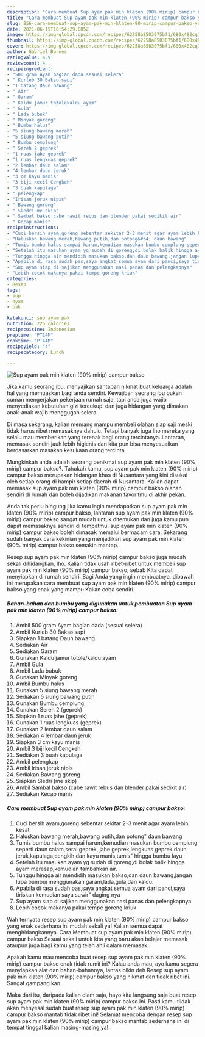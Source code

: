 ```yaml
---
description: "Cara membuat Sup ayam pak min klaten (90% mirip) campur bakso yang nikmat dan Mudah Dibuat"
title: "Cara membuat Sup ayam pak min klaten (90% mirip) campur bakso yang nikmat dan Mudah Dibuat"
slug: 856-cara-membuat-sup-ayam-pak-min-klaten-90-mirip-campur-bakso-yang-nikmat-dan-mudah-dibuat
date: 2021-06-15T16:54:29.085Z
image: https://img-global.cpcdn.com/recipes/62258a8503075bf1/680x482cq70/sup-ayam-pak-min-klaten-90-mirip-campur-bakso-foto-resep-utama.jpg
thumbnail: https://img-global.cpcdn.com/recipes/62258a8503075bf1/680x482cq70/sup-ayam-pak-min-klaten-90-mirip-campur-bakso-foto-resep-utama.jpg
cover: https://img-global.cpcdn.com/recipes/62258a8503075bf1/680x482cq70/sup-ayam-pak-min-klaten-90-mirip-campur-bakso-foto-resep-utama.jpg
author: Gabriel Barnes
ratingvalue: 4.9
reviewcount: 4
recipeingredient:
- "500 gram Ayam bagian dada sesuai selera"
- " Kurleb 30 Bakso sapi"
- "1 batang Daun bawang"
- " Air"
- " Garam"
- " Kaldu jamur totolekaldu ayam"
- " Gula"
- " Lada bubuk"
- " Minyak goreng"
- " Bumbu halus"
- "5 siung bawang merah"
- "5 siung bawang putih"
- " Bumbu cemplung"
- " Sereh 2 geprek"
- "1 ruas jahe geprek"
- "1 ruas lengkuas geprek"
- "2 lembar daun salam"
- "4 lembar daun jeruk"
- "3 cm kayu manis"
- "3 biji kecil Cengkeh"
- "3 buah kapulaga"
- " pelengkap"
- "Irisan jeruk nipis"
- " Bawang goreng"
- " Sledri me skip"
- " Sambal bakso cabe rawit rebus dan blender pakai sedikit air"
- " Kecap manis"
recipeinstructions:
- "Cuci bersih ayam,goreng sebentar sekitar 2-3 menit agar ayam lebih kesat"
- "Haluskan bawang merah,bawang putih,dan potong&#34; daun bawang"
- "Tumis bumbu halus sampai harum,kemudian masukan bumbu cemplung seperti daun salam,serai geprek, jahe geprek,lengkuas geprek,daun jeruk,kapulaga,cengkih dan kayu manis,tumis&#34; hingga bumbu layu"
- "Setelah itu masukan ayam yg sudah di goreng,di bolak balik hingga ayam meresap,kemudian tambahkan air."
- "Tunggu hingga air mendidih masukan bakso,dan daun bawang,jangan lupa bumbui menggunakan garam,lada,gula,dan kaldu."
- "Apabila di rasa sudah pas,saya angkat semua ayam dari panci,saya tiriskan kemudian saya suwir&#34; daging nya"
- "Sup ayam siap di sajikan menggunakan nasi panas dan pelengkapnya"
- "Lebih cocok makanya pakai tempe goreng kriuk"
categories:
- Resep
tags:
- sup
- ayam
- pak

katakunci: sup ayam pak 
nutrition: 226 calories
recipecuisine: Indonesian
preptime: "PT14M"
cooktime: "PT44M"
recipeyield: "4"
recipecategory: Lunch

---
```



![Sup ayam pak min klaten (90% mirip) campur bakso](https://img-global.cpcdn.com/recipes/62258a8503075bf1/680x482cq70/sup-ayam-pak-min-klaten-90-mirip-campur-bakso-foto-resep-utama.jpg)

Jika kamu seorang ibu, menyajikan santapan nikmat buat keluarga adalah hal yang memuaskan bagi anda sendiri. Kewajiban seorang ibu bukan cuman mengerjakan pekerjaan rumah saja, tapi anda juga wajib menyediakan kebutuhan gizi tercukupi dan juga hidangan yang dimakan anak-anak wajib menggugah selera.

Di masa  sekarang, kalian memang mampu membeli olahan siap saji meski tidak harus ribet memasaknya dahulu. Tetapi banyak juga lho mereka yang selalu mau memberikan yang terenak bagi orang tercintanya. Lantaran, memasak sendiri jauh lebih higienis dan kita pun bisa menyesuaikan berdasarkan masakan kesukaan orang tercinta. 



Mungkinkah anda adalah seorang penikmat sup ayam pak min klaten (90% mirip) campur bakso?. Tahukah kamu, sup ayam pak min klaten (90% mirip) campur bakso merupakan hidangan khas di Nusantara yang kini disukai oleh setiap orang di hampir setiap daerah di Nusantara. Kalian dapat memasak sup ayam pak min klaten (90% mirip) campur bakso olahan sendiri di rumah dan boleh dijadikan makanan favoritmu di akhir pekan.

Anda tak perlu bingung jika kamu ingin mendapatkan sup ayam pak min klaten (90% mirip) campur bakso, lantaran sup ayam pak min klaten (90% mirip) campur bakso sangat mudah untuk ditemukan dan juga kamu pun dapat memasaknya sendiri di tempatmu. sup ayam pak min klaten (90% mirip) campur bakso boleh dimasak memalui bermacam cara. Sekarang sudah banyak cara kekinian yang menjadikan sup ayam pak min klaten (90% mirip) campur bakso semakin mantap.

Resep sup ayam pak min klaten (90% mirip) campur bakso juga mudah sekali dihidangkan, lho. Kalian tidak usah ribet-ribet untuk membeli sup ayam pak min klaten (90% mirip) campur bakso, sebab Kita dapat menyiapkan di rumah sendiri. Bagi Anda yang ingin membuatnya, dibawah ini merupakan cara membuat sup ayam pak min klaten (90% mirip) campur bakso yang enak yang mampu Kalian coba sendiri.

<!--inarticleads1-->

##### Bahan-bahan dan bumbu yang digunakan untuk pembuatan Sup ayam pak min klaten (90% mirip) campur bakso:

1. Ambil 500 gram Ayam bagian dada (sesuai selera)
1. Ambil  Kurleb 30 Bakso sapi
1. Siapkan 1 batang Daun bawang
1. Sediakan  Air
1. Sediakan  Garam
1. Gunakan  Kaldu jamur totole/kaldu ayam
1. Ambil  Gula
1. Ambil  Lada bubuk
1. Gunakan  Minyak goreng
1. Ambil  Bumbu halus
1. Gunakan 5 siung bawang merah
1. Sediakan 5 siung bawang putih
1. Gunakan  Bumbu cemplung
1. Gunakan  Sereh 2 (geprek)
1. Siapkan 1 ruas jahe (geprek)
1. Gunakan 1 ruas lengkuas (geprek)
1. Gunakan 2 lembar daun salam
1. Sediakan 4 lembar daun jeruk
1. Siapkan 3 cm kayu manis
1. Ambil 3 biji kecil Cengkeh
1. Sediakan 3 buah kapulaga
1. Ambil  pelengkap
1. Ambil Irisan jeruk nipis
1. Sediakan  Bawang goreng
1. Siapkan  Sledri (me skip)
1. Ambil  Sambal bakso (cabe rawit rebus dan blender pakai sedikit air)
1. Sediakan  Kecap manis




<!--inarticleads2-->

##### Cara membuat Sup ayam pak min klaten (90% mirip) campur bakso:

1. Cuci bersih ayam,goreng sebentar sekitar 2-3 menit agar ayam lebih kesat
1. Haluskan bawang merah,bawang putih,dan potong&#34; daun bawang
1. Tumis bumbu halus sampai harum,kemudian masukan bumbu cemplung seperti daun salam,serai geprek, jahe geprek,lengkuas geprek,daun jeruk,kapulaga,cengkih dan kayu manis,tumis&#34; hingga bumbu layu
1. Setelah itu masukan ayam yg sudah di goreng,di bolak balik hingga ayam meresap,kemudian tambahkan air.
1. Tunggu hingga air mendidih masukan bakso,dan daun bawang,jangan lupa bumbui menggunakan garam,lada,gula,dan kaldu.
1. Apabila di rasa sudah pas,saya angkat semua ayam dari panci,saya tiriskan kemudian saya suwir&#34; daging nya
1. Sup ayam siap di sajikan menggunakan nasi panas dan pelengkapnya
1. Lebih cocok makanya pakai tempe goreng kriuk




Wah ternyata resep sup ayam pak min klaten (90% mirip) campur bakso yang enak sederhana ini mudah sekali ya! Kalian semua dapat menghidangkannya. Cara Membuat sup ayam pak min klaten (90% mirip) campur bakso Sesuai sekali untuk kita yang baru akan belajar memasak ataupun juga bagi kamu yang telah ahli dalam memasak.

Apakah kamu mau mencoba buat resep sup ayam pak min klaten (90% mirip) campur bakso enak tidak rumit ini? Kalau anda mau, ayo kamu segera menyiapkan alat dan bahan-bahannya, lantas bikin deh Resep sup ayam pak min klaten (90% mirip) campur bakso yang nikmat dan tidak ribet ini. Sangat gampang kan. 

Maka dari itu, daripada kalian diam saja, hayo kita langsung saja buat resep sup ayam pak min klaten (90% mirip) campur bakso ini. Pasti kamu tiidak akan menyesal sudah buat resep sup ayam pak min klaten (90% mirip) campur bakso mantab tidak ribet ini! Selamat mencoba dengan resep sup ayam pak min klaten (90% mirip) campur bakso mantab sederhana ini di tempat tinggal kalian masing-masing,ya!.

